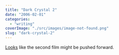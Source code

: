 ```yaml
---
title: "Dark Crystal 2"
date: "2006-02-01"
categories: 
  - "writing"
coverImage: "./src/images/image-not-found.png"
slug: "dark-crystal-2"
---
```


[Looks](http://www.scifi.com/scifiwire/index.php?category=3&id=34445) like the second film might be pushed forward.

